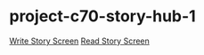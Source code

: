 # project-c70-story-hub-1
[Write Story Screen](https://drive.google.com/file/d/1bW83lYCTkc7NeoryjpIIu6MITskZhCv8/view?usp=sharing)
[Read Story Screen](https://drive.google.com/file/d/1uh3zwBLvpcBlbMPObsXe3ZDnHq0KZnJ6/view?usp=sharing)

